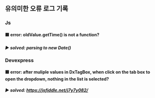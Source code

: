 ## 유의미한 오류 로그 기록

### Js

#### 🟥 error: oldValue.getTime() is not a function?
##### ▶️ solved: parsing to new Date()

### Devexpress
#### 🟥 error: after muliple values in DxTagBox, when click on the tab box to open the dropdown, nothing in the list is selected? 
##### ▶️ solved: https://jsfiddle.net/j7y7y082/

